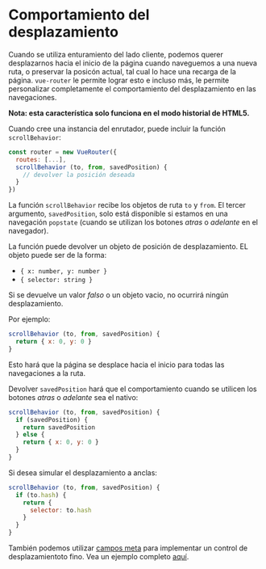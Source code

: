 # Comportamiento del desplazamiento

Cuando se utiliza enturamiento del lado cliente, podemos querer desplazarnos hacia el inicio de la página cuando naveguemos a una nueva ruta, o preservar la posicón actual, tal cual lo hace una recarga de la página. `vue-router` le permite lograr esto e incluso más, le permite personalizar completamente el comportamiento del desplazamiento en las navegaciones.

**Nota: esta característica solo funciona en el modo historial de HTML5.**

Cuando cree una instancia del enrutador, puede incluir la función `scrollBehavior`:

``` js
const router = new VueRouter({
  routes: [...],
  scrollBehavior (to, from, savedPosition) {
    // devolver la posición deseada
  }
})
```

La función `scrollBehavior` recibe los objetos de ruta `to` y `from`. El tercer argumento, `savedPosition`, solo está disponible si estamos en una navegación `popstate` (cuando se utilizan los botones _atras_ o _adelante_ en el navegador).

La función puede devolver un objeto de posición de desplazamiento. EL objeto puede ser de la forma:

- `{ x: number, y: number }`
- `{ selector: string }`

Si se devuelve un valor *falso* o un objeto vacio, no ocurrirá ningún desplazamiento.

Por ejemplo:

``` js
scrollBehavior (to, from, savedPosition) {
  return { x: 0, y: 0 }
}
```

Esto hará que la página se desplace hacia el inicio para todas las navegaciones a la ruta.

Devolver `savedPosition` hará que el comportamiento cuando se utilicen los botones _atras_ o _adelante_ sea el nativo:

``` js
scrollBehavior (to, from, savedPosition) {
  if (savedPosition) {
    return savedPosition
  } else {
    return { x: 0, y: 0 }
  }
}
```

Si desea simular el desplazamiento a anclas:

``` js
scrollBehavior (to, from, savedPosition) {
  if (to.hash) {
    return {
      selector: to.hash
    }
  }
}
```

También podemos utilizar [campos meta](meta.md) para implementar un control de desplazamientoto fino. Vea un ejemplo completo [aquí](https://github.com/vuejs/vue-router/blob/dev/examples/scroll-behavior/app.js).
